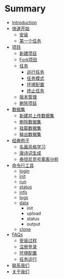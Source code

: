 # Summary

* [Introduction](README.md)
* [快速开始](get-started/install.md)
  * [安装](get-started/install.md)
  * [第一个任务](get-started/first-task.md)
* [项目](project/create.md)
  * [新建项目](project/create.md)
  * [Fork项目](project/fork.md)
  * [任务](project/task/run.md)
    * [运行任务](project/task/run.md)
    * [任务模式](project/task/mode.md)
    * [环境配置](project/task/environment.md)
    * [终止任务](project/task/stop.md)
  * [版本管理](project/version-control.md)
  * [删除项目](project/delete.md)
* [数据集](dataset/create-and-upload.md)
  * [新建并上传数据集](dataset/create-and-upload.md)
  * [删除数据集](dataset/delete.md)
  * [挂载数据集](dataset/mount.md)
  * [输出数据集](dataset/output.md)
* [经典例子](example/style-transfer.md)
  * [名画风格学习](example/style-transfer.md)
  * [唐诗词生成](example/poetry-generator.md)
  * [泰坦尼克号乘客分析](example/titanic-analytic.md)
* [命令行工具](cli/init.md)
  * [login](cli/login.md)
  * [init](cli/init.md)
  * [run](cli/run.md)
  * [status](cli/status.md)
  * [info](cli/info.md)
  * [logs](cli/logs.md)
  * [data](cli/data.md)
    * init
    * upload
    * status
    * output
  * [clone](cli/clone.md)
* [FAQs](faq/install.md)
  * [安装过程](faq/install.md)
  * [注册登录](faq/regist-and-login.md)
  * [环境配置](faq/environment.md)
  * [任务运行](faq/run-task.md)
* [联系我们](contact-us.md)
* [关于我们](about-us.md)

